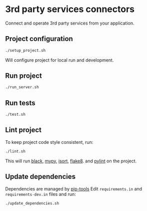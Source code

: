 # 3rd party services connectors
Connect and operate 3rd party services from your application.

## Project configuration
```bash
./setup_project.sh
```
Will configure project for local run and development.

## Run project
```bash
./run_server.sh
```

## Run tests
```bash
./test.sh
```

## Lint project
To keep project code style consistent, run:

```bash
./lint.sh
```

This will run [black](https://github.com/psf/black),
[mypy](https://github.com/python/mypy),
[isort](https://github.com/PyCQA/isort),
[flake8](https://github.com/PyCQA/flake8).
and [pylint](https://github.com/pylint-dev/pylint) on the project.

## Update dependencies
Dependencies are managed by [pip-tools](https://github.com/jazzband/pip-tools)
Edit `requirements.in`  and `requirements-dev.in` files and run:

```bash
./update_dependencies.sh
```